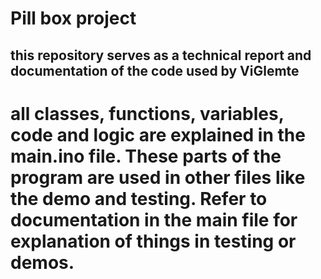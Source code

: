 # Pill box project

## this repository serves as a technical report and documentation of the code used by ViGlemte 

# all classes, functions, variables, code and logic are explained in the main.ino file. These parts of the program are used in other files like the demo and testing. Refer to documentation in the main file for explanation of things in testing or demos. 